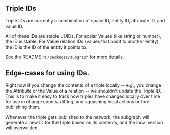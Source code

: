 ## Triple IDs

Triple IDs are currently a combination of space ID, entity ID, attribute ID, and value ID.

All of these IDs are stable UUIDs. For scalar Values (like string or number), the ID is stable. For Value relation IDs (values that point to another entity), the ID is the ID of the entity it points to.

See the README in `/packages/subgraph` for more details.

## Edge-cases for using IDs.

Right now if you change the contents of a triple locally -- e.g., you change the Attribute or the Value of a relation -- we shouldn't update the Triple ID. This is to make it easy to track how triples have changed locally over time for use in change counts, diffing, and squashing local actions before publishing them.

Whenever the triple gets published to the network, the subgraph will generate a new ID for the triple based on its contents, and the local version will overwritten.
